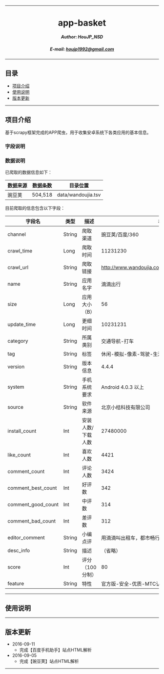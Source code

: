 ****

#	<center>app-basket</center>
##### <center>Author: HouJP_NSD</center>
##### <center>E-mail: houjp1992@gmail.com</center>

****

##	目录
*	[项目介绍](#intro)
*	[使用说明](#usage)
*	[版本更新](#version)

****

##	<a name="intro">项目介绍</a>

基于scrapy框架完成的APP爬虫，用于收集安卓系统下各类应用的基本信息。


###	字段说明

### 数据说明

已爬取的数据信息如下：

| 数据来源 | 数据条数 | 目录位置 |
| ---- | ---- | ---- |
| 豌豆荚 | 504,518 | data/wandoujia.tsv |

目前爬取的信息包含以下字段：

|字段名|	类型|	描述|	样例|
|---- |---- |---- |---- |
|channel|	String|	爬取渠道|	豌豆荚/百度/360|
|crawl_time|	Long|	爬取时间	|11231230|
|crawl_url|	String	|爬取链接|	http://www.wandoujia.com/apps/com.sdu.didi.psnger|
|name|	String	|应用名字|	滴滴出行|
|size|	Long	|应用大小（B）|	56|
|update_time|	Long	|更细时间	|10231231|
|category|	String	|所属类别|	交通导航-打车|
|tag|	String	|标签|	休闲-模拟-像素-驾驶-生活应用-上瘾-日常出行-男性|
|version|	String	|版本信息|	4.4.4|
|system|	String|	手机系统要求|	Android 4.0.3 以上|
|source|	String|	软件来源	|北京小桔科技有限公司|
|install_count|	Int	|安装人数/下载人数|	27480000|
|like_count|	Int|	喜欢人数|	4421|
|comment_count|	Int	|评论人数|	3424|
|comment_best_count|	Int|	好评数|	342|
|comment_good_count|	Int	|中评数|	314|
|comment_bad_count|	Int	|差评数|	312|
|editor_comment|	String|	小编点评	|用滴滴叫出租车，都市畅行无阻。滴滴一下，美好出行！|
|desc_info|	String	|描述	|（省略）|
|score|	Int	|评分（100分制）	|80|
|feature|	String	|特性	|官方版-安全-优质-MTC认证|


****

##	<a name="usage">使用说明</a>







****

##	<a name="version">版本更新</a>

*	2016-09-11
	*	完成【百度手机助手】站点HTML解析
*	2016-09-05
	*	完成【豌豆荚】站点HTML解析

****

